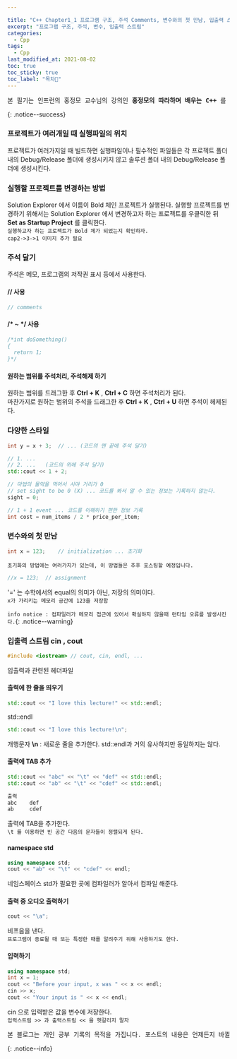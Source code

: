 ```yaml
---

title: "C++ Chapter1_1 프로그램 구조, 주석 Comments, 변수와의 첫 만남, 입출력 스트림과의 첫 만남 cin cout"
excerpt: "프로그램 구조, 주석, 변수, 입출력 스트림"
categories:
  - Cpp
tags:
  - Cpp
last_modified_at: 2021-08-02
toc: true
toc_sticky: true
toc_label: "목차👀"
---
```


<pre>본 필기는 인프런의 홍정모 교수님의 강의인 <b>홍정모의 따라하며 배우는 C++</b> 를 듣고 작성합니다.</pre>{: .notice--success}

### 프로젝트가 여러개일 때 실행파일의 위치
프로젝트가 여러가지일 때 빌드하면 실행파일이나 필수적인 파일들은 각 프로젝트 폴더 내의 Debug/Release 폴더에 생성시키지 않고 솔루션 폴더 내의 Debug/Release 폴더에 생성시킨다.


### 실행할 프로젝트를 변경하는 방법
Solution Explorer 에서 이름이 Bold 체인 프로젝트가 실행된다. 실행할 프로젝트를 변경하기 위해서는 Solution Explorer 에서 변경하고자 하는 프로젝트를 우클릭한 뒤 **Set as Startup Project** 를 클릭한다.    
`실행하고자 하는 프로젝트가 Bold 체가 되었는지 확인하자.`    
`cap2->3->1 이미지 추가 필요`


### 주석 달기
주석은 메모, 프로그램의 저작권 표시 등에서 사용한다.


#### // 사용
```cpp
// comments
```


#### /* ~ */ 사용
``` cpp
/*int doSomething()
{
  return 1;
}*/
```


#### 원하는 범위를 주석처리, 주석해제 하기
원하는 범위를 드래그한 후 **Ctrl + K** , **Ctrl + C** 하면 주석처리가 된다.    
마찬가지로 원하는 범위의 주석을 드래그한 후 **Ctrl + K** , **Ctrl + U** 하면 주석이 헤제된다.


### 다양한 스타일
```cpp 
int y = x + 3;	// ... (코드의 맨 끝에 주석 달기)
``` 


```cpp
// 1. ...
// 2. ...	(코드의 위에 주석 달기)
std::cout << 1 + 2;
```
    

```cpp
// 마법의 물약을 먹어서 시야 거리가 0
// set sight to be 0 (X) ... 코드를 봐서 알 수 있는 정보는 기록하지 않는다. 
sight = 0;
```


```cpp
// 1 + 1 event ... 코드를 이해하기 편한 정보 기록
int cost = num_items / 2 * price_per_item;
```   


### 변수와의 첫 만남
```cpp
int x = 123;	// initialization ... 초기화
```
`초기화의 방법에는 여러가지가 있는데, 이 방법들은 추후 포스팅할 예정입니다.`    
```cpp
//x = 123;	// assignment
```
'=' 는 수학에서의 equal의 의미가 아닌, 저장의 의미이다.    
`x가 가리키는 메모리 공간에 123을 저장함`

`info notice : 컴파일러가 메모리 접근에 있어서 확실하지 않을때 런타임 오류를 발생시킨다.`{: .notice--warning}

### 입출력 스트림 cin , cout
```cpp
#include <iostream>	// cout, cin, endl, ...
```
입출력과 관련된 헤더파일

#### 출력에 한 줄을 띄우기
```cpp
std::cout << "I love this lecture!" << std::endl;
```
std::endl
```cpp
std::cout << "I love this lecture!\n";
```
개행문자 **\n** : 새로운 줄을 추가한다. std::endl과 거의 유사하지만 동일하지는 않다.

#### 출력에 TAB 추가
```cpp
std::cout << "abc" << "\t" << "def" << std::endl;
std::cout << "ab" << "\t" << "cdef" << std::endl;

출력
abc    def
ab     cdef
```
출력에 TAB을 추가한다.    
`\t 를 이용하면 빈 공간 다음의 문자들이 정렬되게 된다.`

#### namespace std
```cpp
using namespace std;
cout << "ab" << "\t" << "cdef" << endl;
```
네임스페이스 std가 필요한 곳에 컴파일러가 알아서 컴파일 해준다.

#### 출력 중 오디오 출력하기
```cpp
cout << "\a";
```
비프음을 낸다.    
`프로그램이 종료될 때 또는 특정한 때를 알려주기 위해 사용하기도 한다.`
#### 입력하기
```cpp
using namespace std;
int x = 1;
cout << "Before your input, x was " << x << endl;
cin >> x;
cout << "Your input is " << x << endl;
```
cin 으로 입력받은 값을 변수에 저장한다.    
`입력스트림 >> 과 출력스트림 << 을 헷갈리지 말자`





<pre>본 블로그는 개인 공부 기록의 목적을 가집니다. 포스트의 내용은 언제든지 바뀔 수 있습니다.</pre>{: .notice--info}
